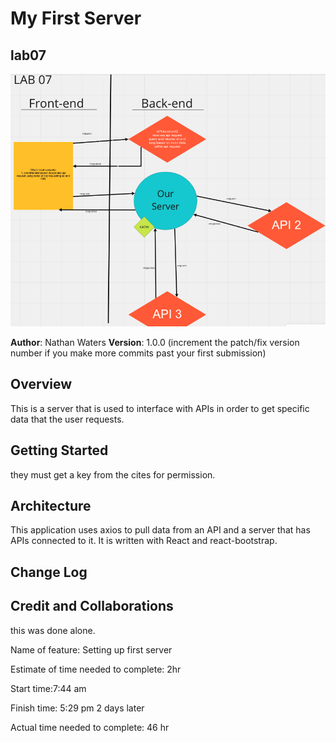 # My First Server
## lab07 
![alt text](lab7WRRC.png)

**Author**: Nathan Waters
**Version**: 1.0.0 (increment the patch/fix version number if you make more commits past your first submission)

## Overview
This is a server that is used to interface with APIs in order to get specific data that the user requests.

## Getting Started
they must get a key from the cites for permission. 

## Architecture
This application uses axios to pull data from an API and a server that has APIs connected to it. It is written with React and react-bootstrap.

## Change Log
<!-- Use this area to document the iterative changes made to your application as each feature is successfully implemented. Use time stamps. Here's an example:

01-01-2001 4:59pm - Application now has a fully-functional express server, with a GET route for the location resource. -->

## Credit and Collaborations
this was done alone.



Name of feature: Setting up first server

Estimate of time needed to complete: 2hr

Start time:7:44 am

Finish time: 5:29 pm 2 days later

Actual time needed to complete: 46 hr